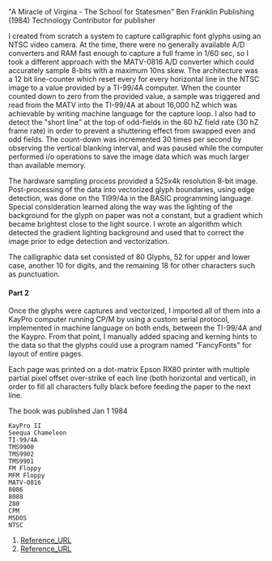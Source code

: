 "A Miracle of Virgina - The School for Statesmen"
Ben Franklin Publishing (1984)
Technology Contributor for publisher

I created from scratch a system to capture calligraphic font glyphs using an NTSC video camera. At the time, there were no generally available A/D converters and RAM fast enough to capture a full frame in 1/60 sec, so I took a different approach with the MATV-0816 A/D converter which could accurately sample 8-bits with a maximum 10ns skew.  The architecture was a 12 bit line-counter which reset every for every horizontal line in the NTSC image to a value provided by a TI-99/4A computer.  When the counter counted down to zero from the provided value, a sample was triggered and read from the MATV into the TI-99/4A at about 16,000 hZ which was achievable by writing machine language for the capture loop.  I also had to detect the "short line" at the top of odd-fields in the 60 hZ field rate (30 hZ frame rate) in order to prevent a shuttering effect from swapped even and odd fields.  The count-down was incremented 30 times per second by observing the vertical blanking interval, and was paused while the computer performed i/o operations to save the image data which was much larger than available memory.

The hardware sampling process provided a 525x4k resolution 8-bit image.  Post-processing of the data into vectorized glyph boundaries, using edge detection, was done on the TI99/4a in the BASIC programming language. Special consideration learned along the way was the lighting of the background for the glyph on paper was not a constant, but a gradient which became brightest close to the light source.  I wrote an algorithm which detected the gradient lighting background and used that to correct the image prior to edge detection and vectorization.

The calligraphic data set consisted of 80 Glyphs, 52 for upper and lower case, another 10 for digits, and the remaining 18 for other characters such as punctuation.

#### Part 2
Once the glyphs were captures and vectorized, I imported all of them into a KayPro computer running CP/M by using a custom serial protocol, implemented in machine language on both ends, between the TI-99/4A and the Kaypro. From that point, I manually added spacing and kerning hints to the data so that the glyphs could use a program named "FancyFonts" for layout of entire pages.

Each page was printed on a dot-matrix Epson RX80 printer with multiple partial pixel offset over-strike of each line (both horizontal and vertical), in order to fill all characters fully black before feeding the paper
to the next line.

The book was published Jan 1 1984

 ```
KayPro II
Seequa Chameleon
TI-99/4A
TMS9900
TMS9902
TMS9901
FM Floppy
MFM Floppy
MATV-0816
8086
8088
Z80
CPM
MSDOS
NTSC
```

1)  [Reference_URL](https://a.co/d/3OKlSCT)
2)  [Reference_URL](https://www.analog.com/media/en/technical-documentation/obsolete-data-sheets/616811matv-0816.pdf)
